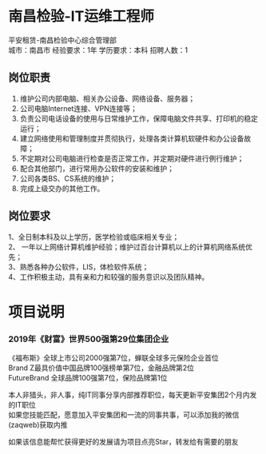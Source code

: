 # 南昌检验-IT运维工程师
平安租赁-南昌检验中心综合管理部  
城市：南昌市 经验要求：1年 学历要求：本科  招聘人数：1

## 岗位职责
1. 维护公司内部电脑、相关办公设备、网络设备、服务器；   
2. 公司电脑Internet连接、VPN连接等；   
3. 负责公司电话设备的使用与日常维护工作，保障电脑文件共享、打印机的稳定运行；   
4. 建立网络使用和管理制度并贯彻执行，处理各类计算机软硬件和办公设备故障；   
5. 不定期对公司电脑进行检查是否正常工作，并定期对硬件进行例行维护；   
6. 配合其他部门，进行常用办公软件的安装和维护；   
7. 公司各类BS、CS系统的维护；   
8. 完成上级交办的其他工作。

## 岗位要求
1、全日制本科及以上学历，医学检验或临床相关专业；   
2、 一年以上网络计算机维护经验；维护过百台计算机以上的计算机网络系统优先；   
3、熟悉各种办公软件，LIS，体检软件系统；   
4、工作积极主动，具有亲和力和较强的服务意识以及团队精神。

# 项目说明

### 2019年《财富》世界500强第29位集团企业
《福布斯》全球上市公司2000强第7位，蝉联全球多元保险企业首位  
Brand Z最具价值中国品牌100强榜单第7位，金融品牌第2位  
FutureBrand 全球品牌100强第7位，保险品牌第1位

本人非猎头，非人事，纯IT同事分享内部推荐职位，每天更新平安集团2个月内发的IT职位  
如果您技能匹配，愿意加入平安集团和一流的同事共事，可以添加我的微信(zaqweb)获取内推 

如果该信息能帮忙获得更好的发展请为项目点亮Star，转发给有需要的朋友




